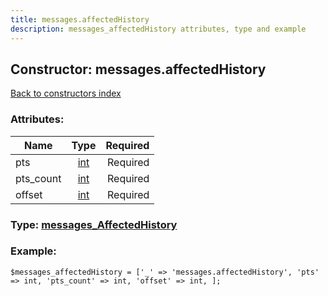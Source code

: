 ```yaml
---
title: messages.affectedHistory
description: messages_affectedHistory attributes, type and example
---
```

## Constructor: messages.affectedHistory  
[Back to constructors index](index.md)



### Attributes:

| Name     |    Type       | Required |
|----------|:-------------:|---------:|
|pts|[int](../types/int.md) | Required|
|pts\_count|[int](../types/int.md) | Required|
|offset|[int](../types/int.md) | Required|



### Type: [messages\_AffectedHistory](../types/messages_AffectedHistory.md)


### Example:

```
$messages_affectedHistory = ['_' => 'messages.affectedHistory', 'pts' => int, 'pts_count' => int, 'offset' => int, ];
```  

